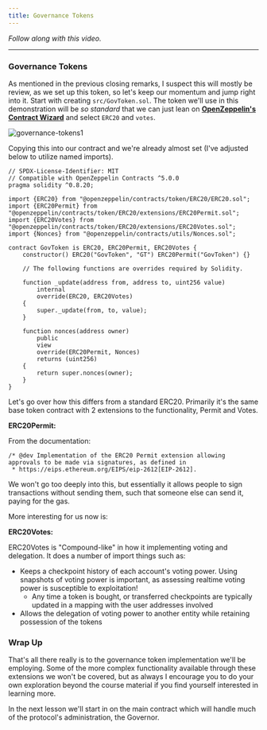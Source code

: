 ```yaml
---
title: Governance Tokens
---
```


_Follow along with this video._

---

### Governance Tokens

As mentioned in the previous closing remarks, I suspect this will mostly be review, as we set up this token, so let's keep our momentum and jump right into it. Start with creating `src/GovToken.sol`. The token we'll use in this demonstration will be _so standard_ that we can just lean on [**OpenZeppelin's Contract Wizard**](https://wizard.openzeppelin.com/) and select `ERC20` and `votes`.

![governance-tokens1](/foundry-daos/4-governance-tokens/governance-tokens1.png)

Copying this into our contract and we're already almost set (I've adjusted below to utilize named imports).

```solidity
// SPDX-License-Identifier: MIT
// Compatible with OpenZeppelin Contracts ^5.0.0
pragma solidity ^0.8.20;

import {ERC20} from "@openzeppelin/contracts/token/ERC20/ERC20.sol";
import {ERC20Permit} from "@openzeppelin/contracts/token/ERC20/extensions/ERC20Permit.sol";
import {ERC20Votes} from "@openzeppelin/contracts/token/ERC20/extensions/ERC20Votes.sol";
import {Nonces} from "@openzeppelin/contracts/utils/Nonces.sol";

contract GovToken is ERC20, ERC20Permit, ERC20Votes {
    constructor() ERC20("GovToken", "GT") ERC20Permit("GovToken") {}

    // The following functions are overrides required by Solidity.

    function _update(address from, address to, uint256 value)
        internal
        override(ERC20, ERC20Votes)
    {
        super._update(from, to, value);
    }

    function nonces(address owner)
        public
        view
        override(ERC20Permit, Nonces)
        returns (uint256)
    {
        return super.nonces(owner);
    }
}
```

Let's go over how this differs from a standard ERC20. Primarily it's the same base token contract with 2 extensions to the functionality, Permit and Votes.

**ERC20Permit:**

From the documentation:

```solidity
/* @dev Implementation of the ERC20 Permit extension allowing approvals to be made via signatures, as defined in
 * https://eips.ethereum.org/EIPS/eip-2612[EIP-2612].
```

We won't go too deeply into this, but essentially it allows people to sign transactions without sending them, such that someone else can send it, paying for the gas.

More interesting for us now is:

**ERC20Votes:**

ERC20Votes is "Compound-like" in how it implementing voting and delegation. It does a number of import things such as:

- Keeps a checkpoint history of each account's voting power. Using snapshots of voting power is important, as assessing realtime voting power is susceptible to exploitation!
  - Any time a token is bought, or transferred checkpoints are typically updated in a mapping with the user addresses involved
- Allows the delegation of voting power to another entity while retaining possession of the tokens

### Wrap Up

That's all there really is to the governance token implementation we'll be employing. Some of the more complex functionality available through these extensions we won't be covered, but as always I encourage you to do your own exploration beyond the course material if you find yourself interested in learning more.

In the next lesson we'll start in on the main contract which will handle much of the protocol's administration, the Governor.
